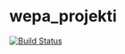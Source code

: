 # wepa_projekti  
[![Build Status](https://travis-ci.org/jompero/wepa_projekti.svg?branch=master)](https://travis-ci.org/jompero/wepa_projekti)
